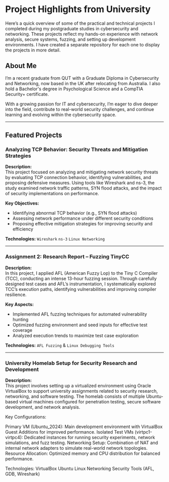 
# Project Highlights from University

Here’s a quick overview of some of the practical and technical projects I completed during my postgraduate studies in cybersecurity and networking. These projects reflect my hands-on experience with network analysis, secure systems, fuzzing, and setting up development environments. I have created a separate repository for each one to display the projects in more detail.

## About Me

I’m a recent graduate from QUT with a Graduate Diploma in Cybersecurity and Networking, now based in the UK after relocating from Australia. I also hold a Bachelor's degree in Psychological Science and a CompTIA Security+ certificate.

With a growing passion for IT and cybersecurity, I’m eager to dive deeper into the field, contribute to real-world security challenges, and continue learning and evolving within the cybersecurity space.

---

## Featured Projects

### Analyzing TCP Behavior: Security Threats and Mitigation Strategies
**Description:**  
This project focused on analyzing and mitigating network security threats by evaluating TCP connection behavior, identifying vulnerabilities, and proposing defensive measures. Using tools like Wireshark and ns-3, the study examined network traffic patterns, SYN flood attacks, and the impact of security implementations on performance.

**Key Objectives:**
- Identifying abnormal TCP behavior (e.g., SYN flood attacks)
- Assessing network performance under different security conditions
- Proposing effective mitigation strategies for improving security and efficiency

**Technologies:** `Wireshark` `ns-3` `Linux Networking`

---

### Assignment 2: Research Report – Fuzzing TinyCC
**Description:**  
In this project, I applied AFL (American Fuzzy Lop) to the Tiny C Compiler (TCC), conducting an intense 13-hour fuzzing session. Through carefully designed test cases and AFL’s instrumentation, I systematically explored TCC’s execution paths, identifying vulnerabilities and improving compiler resilience.

**Key Aspects:**
- Implemented AFL fuzzing techniques for automated vulnerability hunting
- Optimized fuzzing environment and seed inputs for effective test coverage
- Analyzed execution trends to maximize test case exploration

**Technologies:** `AFL Fuzzing` & `Linux Debugging Tools`

---

### University Homelab Setup for Security Research and Development
**Description:**  
This project involves setting up a virtualized environment using Oracle VirtualBox to support university assignments related to security research, networking, and software testing. The homelab consists of multiple Ubuntu-based virtual machines configured for penetration testing, secure software development, and network analysis.

Key Configurations:

Primary VM (Ubuntu_2024): Main development environment with VirtualBox Guest Additions for improved performance.
Isolated Test VMs (virtpc1-virtpc4): Dedicated instances for running security experiments, network simulations, and fuzz testing.
Networking Setup: Combination of NAT and internal network adapters to simulate real-world network topologies.
Resource Allocation: Optimized memory and CPU distribution for balanced performance.

Technologies: VirtualBox Ubuntu Linux Networking Security Tools (AFL, GDB, Wireshark)
